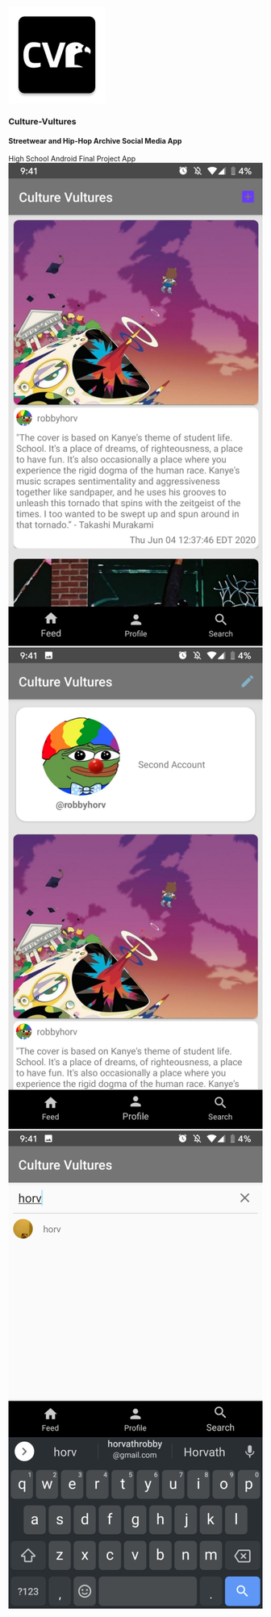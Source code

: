![Logo](/app/src/main/res/mipmap-xxxhdpi/ic_launcher.png)
### Culture-Vultures 
#### Streetwear and Hip-Hop Archive Social Media App
High School Android Final Project App
![Feed](cvFeed.png) ![Profile](cvProfile.png) ![Search](cvSearch.png)
